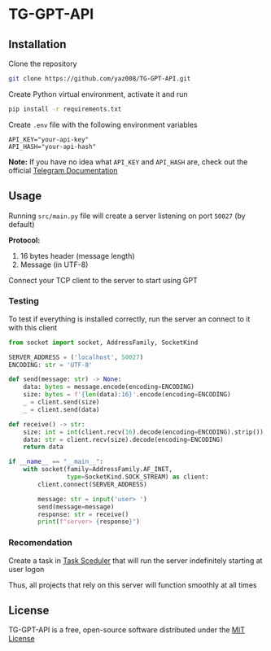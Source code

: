 # TG-GPT-API

## Installation

Clone the repository

```sh
git clone https://github.com/yaz008/TG-GPT-API.git
```

Create Python virtual environment, activate it and run

```sh
pip install -r requirements.txt
```

Create `.env` file with the following environment variables

```env
API_KEY="your-api-key"
API_HASH="your-api-hash"
```

**Note:** If you have no idea what `API_KEY` and `API_HASH` are, check out the official [Telegram Documentation](https://core.telegram.org/api/obtaining_api_id)

## Usage

Running `src/main.py` file will create a server listening on port `50027` (by default)

**Protocol:**

1. 16 bytes header (message length)
2. Message (in UTF-8)

Connect your TCP client to the server to start using GPT

### Testing

To test if everything is installed correctly, run the server an connect to it with this client

```python
from socket import socket, AddressFamily, SocketKind

SERVER_ADDRESS = ('localhost', 50027)
ENCODING: str = 'UTF-8'

def send(message: str) -> None:
    data: bytes = message.encode(encoding=ENCODING)
    size: bytes = f'{len(data):16}'.encode(encoding=ENCODING)
    _ = client.send(size)
    _ = client.send(data)

def receive() -> str:
    size: int = int(client.recv(16).decode(encoding=ENCODING).strip())
    data: str = client.recv(size).decode(encoding=ENCODING)
    return data

if __name__ == "__main__":
    with socket(family=AddressFamily.AF_INET,
                type=SocketKind.SOCK_STREAM) as client:
        client.connect(SERVER_ADDRESS)

        message: str = input('user> ')
        send(message=message)
        response: str = receive()
        print(f"server> {response}")
```

### Recomendation

Create a task in [Task Sceduler](https://learn.microsoft.com/en-us/windows/win32/taskschd/task-scheduler-start-page) that will run the server indefinitely starting at user logon

Thus, all projects that rely on this server will function smoothly at all times

## License

TG-GPT-API is a free, open-source software distributed under the [MIT License](LICENSE.txt)
